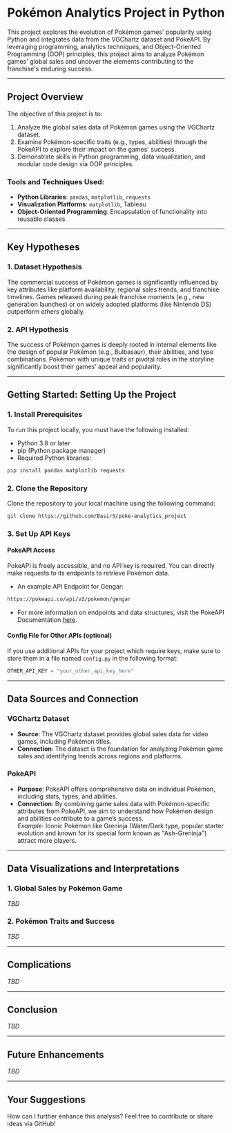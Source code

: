 # Pokémon Analytics Project in Python

This project explores the evolution of Pokémon games' popularity using Python and integrates data from the VGChartz dataset and PokeAPI. By leveraging programming, analytics techniques, and Object-Oriented Programming (OOP) principles, this project aims to analyze Pokémon games' global sales and uncover the elements contributing to the franchise's enduring success.

---

## Project Overview

The objective of this project is to:

1. Analyze the global sales data of Pokémon games using the VGChartz dataset.  
2. Examine Pokémon-specific traits (e.g., types, abilities) through the PokeAPI to explore their impact on the games' success.  
3. Demonstrate skills in Python programming, data visualization, and modular code design via OOP principles.

### Tools and Techniques Used:
- **Python Libraries**: `pandas`, `matplotlib`, `requests`  
- **Visualization Platforms**: `matplotlib`, Tableau  
- **Object-Oriented Programming**: Encapsulation of functionality into reusable classes  

---

## Key Hypotheses

### 1. Dataset Hypothesis  
The commercial success of Pokémon games is significantly influenced by key attributes like platform availability, regional sales trends, and franchise timelines. Games released during peak franchise moments (e.g., new generation launches) or on widely adopted platforms (like Nintendo DS) outperform others globally.

### 2. API Hypothesis  
The success of Pokémon games is deeply rooted in internal elements like the design of popular Pokémon (e.g., Bulbasaur), their abilities, and type combinations. Pokémon with unique traits or pivotal roles in the storyline significantly boost their games’ appeal and popularity.

---

## Getting Started: Setting Up the Project

### 1. Install Prerequisites  
To run this project locally, you must have the following installed:
- Python 3.8 or later  
- pip (Python package manager)  
- Required Python libraries:  

```bash
pip install pandas matplotlib requests
```

### 2. Clone the Repository  
Clone the repository to your local machine using the following command:  

```bash
git clone https://github.com/BasirS/poke-analytics_project
```

### 3. Set Up API Keys

#### PokeAPI Access  
PokeAPI is freely accessible, and no API key is required. You can directly make requests to its endpoints to retrieve Pokémon data.  

- An example API Endpoint for Gengar:  

```bash
https://pokeapi.co/api/v2/pokemon/gengar
```

- For more information on endpoints and data structures, visit the PokeAPI Documentation <a href="https://pokeapi.co/docs/v2" title="Official PokeAPI Documentation" target="_blank">here</a>.

#### Config File for Other APIs (optional)  
If you use additional APIs for your project which require keys, make sure to store them in a file named `config.py` in the following format:

```python
OTHER_API_KEY = "your_other_api_key_here"
```

---

## Data Sources and Connection

### VGChartz Dataset  
- **Source**: The VGChartz dataset provides global sales data for video games, including Pokémon titles.  
- **Connection**: The dataset is the foundation for analyzing Pokémon game sales and identifying trends across regions and platforms.  

### PokeAPI  
- **Purpose**: PokeAPI offers comprehensive data on individual Pokémon, including stats, types, and abilities.  
- **Connection**: By combining game sales data with Pokémon-specific attributes from PokeAPI, we aim to understand how Pokémon design and abilities contribute to a game’s success.  
  *Example*: Iconic Pokémon like Greninja (Water/Dark type, popular starter evolution and known for its special form known as "Ash-Greninja") attract more players.

---

## Data Visualizations and Interpretations

### 1. Global Sales by Pokémon Game  
*TBD*  

### 2. Pokémon Traits and Success  
*TBD*  

---

## Complications  
*TBD*  

---

## Conclusion  
*TBD*  

---

## Future Enhancements  
*TBD*  

---

## Your Suggestions  

How can I further enhance this analysis? Feel free to contribute or share ideas via GitHub!
